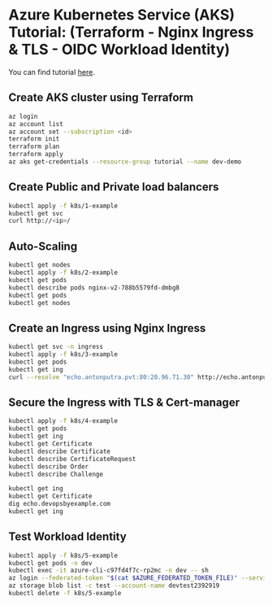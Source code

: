 # Azure Kubernetes Service (AKS) Tutorial: (Terraform - Nginx Ingress & TLS - OIDC Workload Identity)

You can find tutorial [here](https://youtu.be/8HmReos6dlY).

## Create AKS cluster using Terraform

```bash
az login
az account list
az account set --subscription <id>
terraform init
terraform plan
terraform apply
az aks get-credentials --resource-group tutorial --name dev-demo
```

## Create Public and Private load balancers

```bash
kubectl apply -f k8s/1-example
kubectl get svc
curl http://<ip>/
```

## Auto-Scaling

```bash
kubectl get nodes
kubectl apply -f k8s/2-example
kubectl get pods
kubectl describe pods nginx-v2-788b5579fd-dmbg8
kubectl get pods
kubectl get nodes
```

## Create an Ingress using Nginx Ingress

```bash
kubectl get svc -n ingress
kubectl apply -f k8s/3-example
kubectl get pods
kubectl get ing
curl --resolve "echo.antonputra.pvt:80:20.96.71.30" http://echo.antonputra.pvt/
```

## Secure the Ingress with TLS & Cert-manager

```bash
kubectl apply -f k8s/4-example
kubectl get pods
kubectl get ing
kubectl get Certificate
kubectl describe Certificate
kubectl describe CertificateRequest
kubectl describe Order
kubectl describe Challenge

kubectl get ing
kubectl get Certificate
dig echo.devopsbyexample.com
kubectl get ing
```

## Test Workload Identity

```bash
kubectl apply -f k8s/5-example
kubectl get pods -n dev
kubectl exec -it azure-cli-c97fd4f7c-rp2mc -n dev -- sh
az login --federated-token "$(cat $AZURE_FEDERATED_TOKEN_FILE)" --service-principal -u $AZURE_CLIENT_ID -t $AZURE_TENANT_ID
az storage blob list -c test --account-name devtest2392919
kubectl delete -f k8s/5-example
```
